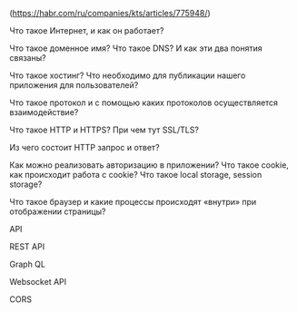 (https://habr.com/ru/companies/kts/articles/775948/)

Что такое Интернет, и как он работает?

Что такое доменное имя? Что такое DNS? И как эти два понятия связаны?

Что такое хостинг? Что необходимо для публикации нашего приложения для пользователей?

Что такое протокол и с помощью каких протоколов осуществляется взаимодействие?

Что такое HTTP и HTTPS? При чем тут SSL/TLS?

Из чего состоит HTTP запрос и ответ?

Как можно реализовать авторизацию в приложении? Что такое cookie, как происходит работа с cookie? Что такое local storage, session storage?

Что такое браузер и какие процессы происходят «внутри» при отображении страницы?

API

REST API

Graph QL

Websocket API

CORS
